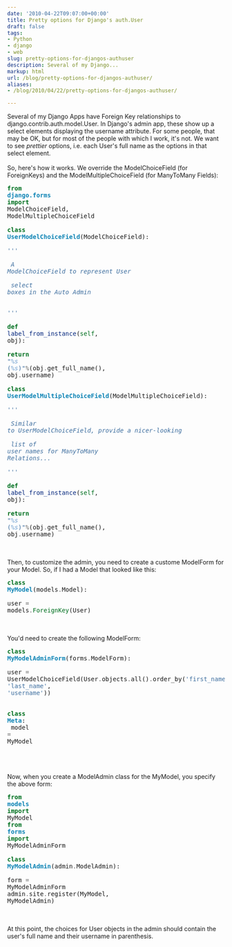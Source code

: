 ```yaml
---
date: '2010-04-22T09:07:00+00:00'
title: Pretty options for Django's auth.User
draft: false
tags:
- Python
- django
- web
slug: pretty-options-for-djangos-authuser
description: Several of my Django...
markup: html
url: /blog/pretty-options-for-djangos-authuser/
aliases:
- /blog/2010/04/22/pretty-options-for-djangos-authuser/

---
```


Several of my Django Apps have Foreign Key relationships to django.contrib.auth.model.User.  In Django's admin app, these show up a select elements displaying the username attribute.  For some people, that may be OK, but for most of the people with which I work, it's not.  We want to see <em>prettier</em> options, i.e. each User's full name as the options in that select element.<br /><br />So, here's how it works. We override the ModelChoiceField (for ForeignKeys) and the ModelMultipleChoiceField (for ManyToMany Fields):<br /><div class="highlight" ><pre><span style="color: #007020; font-weight: bold">from</span> <span style="color: #0e84b5; font-weight: bold">django.forms</span> <span style="color: #007020; font-weight: bold">import</span> ModelChoiceField, ModelMultipleChoiceField<br /><br /><span style="color: #007020; font-weight: bold">class</span> <span style="color: #0e84b5; font-weight: bold">UserModelChoiceField</span>(ModelChoiceField):<br />    <span style="color: #4070a0; font-style: italic">&#39;&#39;&#39; </span><br /><span style="color: #4070a0; font-style: italic">    A ModelChoiceField to represent User </span><br /><span style="color: #4070a0; font-style: italic">    select boxes in the Auto Admin </span><br /><span style="color: #4070a0; font-style: italic">    &#39;&#39;&#39;</span><br />    <span style="color: #007020; font-weight: bold">def</span> <span style="color: #06287e">label_from_instance</span>(<span style="color: #007020">self</span>, obj):<br />        <span style="color: #007020; font-weight: bold">return</span> <span style="color: #4070a0">&quot;</span><span style="color: #70a0d0; font-style: italic">%s</span><span style="color: #4070a0"> (</span><span style="color: #70a0d0; font-style: italic">%s</span><span style="color: #4070a0">)&quot;</span><span style="color: #666666">%</span>(obj<span style="color: #666666">.</span>get_full_name(), obj<span style="color: #666666">.</span>username)<br /><br /><span style="color: #007020; font-weight: bold">class</span> <span style="color: #0e84b5; font-weight: bold">UserModelMultipleChoiceField</span>(ModelMultipleChoiceField):<br />    <span style="color: #4070a0; font-style: italic">&#39;&#39;&#39; </span><br /><span style="color: #4070a0; font-style: italic">    Similar to UserModelChoiceField, provide a nicer-looking </span><br /><span style="color: #4070a0; font-style: italic">    list of user names for ManyToMany Relations...</span><br /><span style="color: #4070a0; font-style: italic">    &#39;&#39;&#39;</span><br />    <span style="color: #007020; font-weight: bold">def</span> <span style="color: #06287e">label_from_instance</span>(<span style="color: #007020">self</span>, obj):<br />        <span style="color: #007020; font-weight: bold">return</span> <span style="color: #4070a0">&quot;</span><span style="color: #70a0d0; font-style: italic">%s</span><span style="color: #4070a0"> (</span><span style="color: #70a0d0; font-style: italic">%s</span><span style="color: #4070a0">)&quot;</span><span style="color: #666666">%</span>(obj<span style="color: #666666">.</span>get_full_name(), obj<span style="color: #666666">.</span>username)<br /></pre></div><br /><br />Then, to customize the admin, you need to create a custome ModelForm for your Model. So, if I had a Model that looked like this: <br /><div class="highlight" ><pre><span style="color: #007020; font-weight: bold">class</span> <span style="color: #0e84b5; font-weight: bold">MyModel</span>(models<span style="color: #666666">.</span>Model):<br />    user <span style="color: #666666">=</span> models<span style="color: #666666">.</span><span style="color: #007020">ForeignKey</span>(User)<br /></pre></div><br /><br />You'd need to create the following ModelForm:<br /><div class="highlight" ><pre><span style="color: #007020; font-weight: bold">class</span> <span style="color: #0e84b5; font-weight: bold">MyModelAdminForm</span>(forms<span style="color: #666666">.</span>ModelForm):<br />    user <span style="color: #666666">=</span> UserModelChoiceField(User<span style="color: #666666">.</span>objects<span style="color: #666666">.</span>all()<span style="color: #666666">.</span>order_by(<span style="color: #4070a0">&#39;first_name&#39;</span>, <span style="color: #4070a0">&#39;last_name&#39;</span>, <span style="color: #4070a0">&#39;username&#39;</span>))<br /><br />    <span style="color: #007020; font-weight: bold">class</span> <span style="color: #0e84b5; font-weight: bold">Meta</span>:<br />        model <span style="color: #666666">=</span> MyModel<br /></pre></div><br /><br /><br />Now, when you create a ModelAdmin class for the MyModel, you specify the above form:<br /><div class="highlight" ><pre><span style="color: #007020; font-weight: bold">from</span> <span style="color: #0e84b5; font-weight: bold">models</span> <span style="color: #007020; font-weight: bold">import</span> MyModel<br /><span style="color: #007020; font-weight: bold">from</span> <span style="color: #0e84b5; font-weight: bold">forms</span> <span style="color: #007020; font-weight: bold">import</span> MyModelAdminForm<br /><br /><span style="color: #007020; font-weight: bold">class</span> <span style="color: #0e84b5; font-weight: bold">MyModelAdmin</span>(admin<span style="color: #666666">.</span>ModelAdmin):<br />    form <span style="color: #666666">=</span> MyModelAdminForm<br />admin<span style="color: #666666">.</span>site<span style="color: #666666">.</span>register(MyModel, MyModelAdmin)<br /></pre></div><br /><br />At this point, the choices for User objects in the admin should contain the user's full name and their username in parenthesis.<div class="blogger-post-footer"><img width='1' height='1' src='https://blogger.googleusercontent.com/tracker/4123748873183487963-2524432454961244471?l=bradmontgomery.blogspot.com' alt='' /></div>